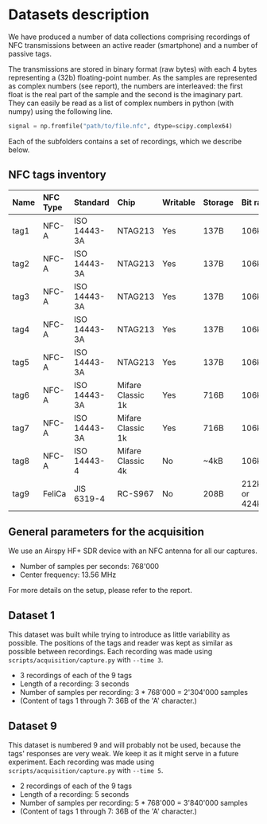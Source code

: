 # Datasets description

We have produced a number of data collections comprising recordings of NFC transmissions between an active reader (smartphone) and a number of passive tags.

The transmissions are stored in binary format (raw bytes) with each 4 bytes representing a (32b) floating-point number. As the samples are represented as complex numbers (see report), the numbers are interleaved: the first float is the real part of the sample and the second is the imaginary part. They can easily be read as a list of complex numbers in python (with numpy) using the following line.

```py
signal = np.fromfile("path/to/file.nfc", dtype=scipy.complex64)
```

Each of the subfolders contains a set of recordings, which we describe below.

## NFC tags inventory

| Name | NFC Type | Standard     | Chip              | Writable | Storage | Bit rate           |
|:-----|:---------|:-------------|:------------------|:---------|:--------|:-------------------|
| tag1 | NFC-A    | ISO 14443-3A | NTAG213           | Yes      | 137B    | 106kb/s            |
| tag2 | NFC-A    | ISO 14443-3A | NTAG213           | Yes      | 137B    | 106kb/s            |
| tag3 | NFC-A    | ISO 14443-3A | NTAG213           | Yes      | 137B    | 106kb/s            |
| tag4 | NFC-A    | ISO 14443-3A | NTAG213           | Yes      | 137B    | 106kb/s            |
| tag5 | NFC-A    | ISO 14443-3A | NTAG213           | Yes      | 137B    | 106kb/s            |
| tag6 | NFC-A    | ISO 14443-3A | Mifare Classic 1k | Yes      | 716B    | 106kb/s            |
| tag7 | NFC-A    | ISO 14443-3A | Mifare Classic 1k | Yes      | 716B    | 106kb/s            |
| tag8 | NFC-A    | ISO 14443-4  | Mifare Classic 4k | No       | ~4kB    | 106kb/s            |
| tag9 | FeliCa   | JIS 6319-4   | RC-S967           | No       | 208B    | 212kb/s or 424kb/s |

## General parameters for the acquisition

We use an Airspy HF+ SDR device with an NFC antenna for all our captures.

- Number of samples per seconds: 768'000
- Center frequency: 13.56 MHz

For more details on the setup, please refer to the report.

## Dataset 1

This dataset was built while trying to introduce as little variability as possible. The positions of the tags and reader was kept as similar as possible between recordings. Each recording was made using `scripts/acquisition/capture.py` with `--time 3`.

- 3 recordings of each of the 9 tags
- Length of a recording: 3 seconds
- Number of samples per recording: 3 * 768'000 = 2'304'000 samples
- (Content of tags 1 through 7: 36B of the 'A' character.)

## Dataset 9

This dataset is numbered 9 and will probably not be used, because the tags' responses are very weak. We keep it as it might serve in a future experiment. Each recording was made using `scripts/acquisition/capture.py` with `--time 5`.

- 2 recordings of each of the 9 tags
- Length of a recording: 5 seconds
- Number of samples per recording: 5 * 768'000 = 3'840'000 samples
- (Content of tags 1 through 7: 36B of the 'A' character.)
